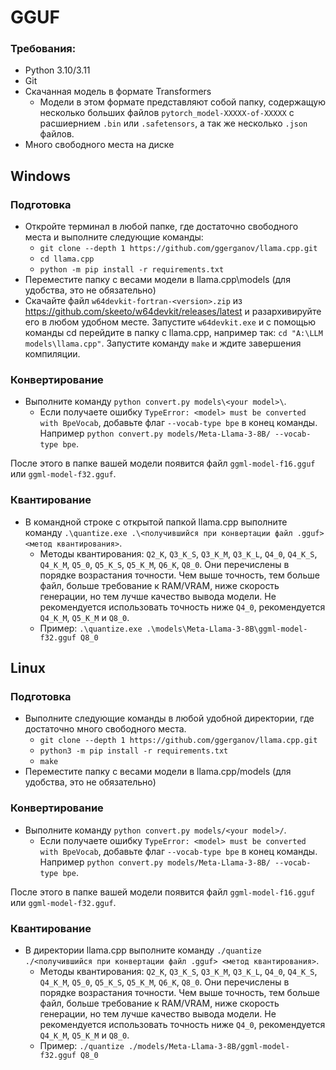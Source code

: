 # GGUF
### Требования:
- Python 3.10/3.11
- Git
- Скачанная модель в формате Transformers
  - Модели в этом формате представляют собой папку, содержащую несколько больших файлов `pytorch_model-XXXXX-of-XXXXX` с расшиернием `.bin` или `.safetensors`,
  а так же несколько `.json` файлов.
- Много свободного места на диске

## Windows
### Подготовка
- Откройте терминал в любой папке, где достаточно свободного места и выполните следующие команды:
  - `git clone --depth 1 https://github.com/ggerganov/llama.cpp.git`
  - `cd llama.cpp`
  - `python -m pip install -r requirements.txt`
- Переместите папку с весами модели в llama.cpp\models (для удобства, это не обязательно)
- Скачайте файл `w64devkit-fortran-<version>.zip` из https://github.com/skeeto/w64devkit/releases/latest и разархивируйте его в любом удобном месте.
Запустите `w64devkit.exe` и с помощью команды cd перейдите в папку с llama.cpp, например так: `cd "A:\LLM models\llama.cpp"`.
Запустите команду `make` и ждите завершения компиляции.
  

### Конвертирование
- Выполните команду `python convert.py models\<your model>\`.
  - Если получаете ошибку `TypeError: <model> must be converted with BpeVocab`, добавьте флаг `--vocab-type bpe` в конец команды.
Например `python convert.py models/Meta-Llama-3-8B/ --vocab-type bpe`.

После этого в папке вашей модели появится файл `ggml-model-f16.gguf` или `ggml-model-f32.gguf`.


### Квантирование
- В командной строке с открытой папкой llama.cpp выполните команду `.\quantize.exe .\<получившийся при конвертации файл .gguf> <метод квантирования>`.
  - Методы квантирования: `Q2_K`, `Q3_K_S`, `Q3_K_M`, `Q3_K_L`, `Q4_0`, `Q4_K_S`, `Q4_K_M`, `Q5_0`, `Q5_K_S`, `Q5_K_M`, `Q6_K`, `Q8_0`.
  Они перечислены в порядке возрастания точности. Чем выше точность, тем больше файл, больше требование к RAM/VRAM, ниже скорость генерации, но тем лучше качество вывода модели.
  Не рекомендуется использовать точность ниже `Q4_0`, рекомендуется `Q4_K_M`, `Q5_K_M` и `Q8_0`.
  - Пример: `.\quantize.exe .\models\Meta-Llama-3-8B\ggml-model-f32.gguf Q8_0`


## Linux
### Подготовка
- Выполните следующие команды в любой удобной директории, где достаточно много свободного места.
  - `git clone --depth 1 https://github.com/ggerganov/llama.cpp.git`
  - `python3 -m pip install -r requirements.txt`
  - `make`
- Переместите папку с весами модели в llama.cpp/models (для удобства, это не обязательно)
  

### Конвертирование
- Выполните команду `python convert.py models/<your model>/`.
  - Если получаете ошибку `TypeError: <model> must be converted with BpeVocab`, добавьте флаг `--vocab-type bpe` в конец команды.
Например `python convert.py models/Meta-Llama-3-8B/ --vocab-type bpe`.

После этого в папке вашей модели появится файл `ggml-model-f16.gguf` или `ggml-model-f32.gguf`.


### Квантирование
- В директории llama.cpp выполните команду `./quantize ./<получившийся при конвертации файл .gguf> <метод квантирования>`.
  - Методы квантирования: `Q2_K`, `Q3_K_S`, `Q3_K_M`, `Q3_K_L`, `Q4_0`, `Q4_K_S`, `Q4_K_M`, `Q5_0`, `Q5_K_S`, `Q5_K_M`, `Q6_K`, `Q8_0`.
  Они перечислены в порядке возрастания точности. Чем выше точность, тем больше файл, больше требование к RAM/VRAM, ниже скорость генерации, но тем лучше качество вывода модели.
  Не рекомендуется использовать точность ниже `Q4_0`, рекомендуется `Q4_K_M`, `Q5_K_M` и `Q8_0`.
  - Пример: `./quantize ./models/Meta-Llama-3-8B/ggml-model-f32.gguf Q8_0`
